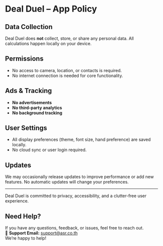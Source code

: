 # Deal Duel – App Policy

## Data Collection
Deal Duel does **not** collect, store, or share any personal data. All calculations happen locally on your device.

## Permissions
- No access to camera, location, or contacts is required.
- No internet connection is needed for core functionality.

## Ads & Tracking
- **No advertisements**
- **No third-party analytics**
- **No background tracking**

## User Settings
- All display preferences (theme, font size, hand preference) are saved locally.
- No cloud sync or user login required.

## Updates
We may occasionally release updates to improve performance or add new features. No automatic updates will change your preferences.

---

Deal Duel is committed to privacy, accessibility, and a clutter-free user experience.

## Need Help?

If you have any questions, feedback, or issues, feel free to reach out.  
📩 **Support Email:** [support@asr.co.th](mailto:support@asr.co.th)  
We’re happy to help!